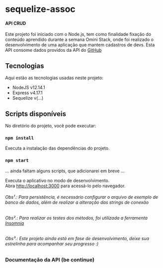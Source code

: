 # sequelize-assoc

#### API CRUD 
Este projeto foi iniciado com o Node.js, tem como finalidade fixação do conteúdo aprendido durante a semana Omini Stack, onde foi realizado o desenvolvimento de uma aplicação que mantem cadastros de devs.
Esta API consome dados providos da API do [GitHub](https://github.com) 

## Tecnologias 

Aqui estão as tecnologias usadas neste projeto:

* NodeJS v12.14.1
* Express v4.17.1
* Sequelize v(...)

## Scripts disponíveis

No diretório do projeto, você pode executar:

### `npm install`

Executa a instalação das dependências do projeto.

### `npm start`

... ainda faltam alguns scripts, que adicionarei em breve ...

Executa o aplicativo no modo de desenvolvimento.<br />
Abra [http://localhost:3000](http://localhost:3000) para acessá-lo pelo navegador.


###### *Obs¹.: Para persistência, é necessário configurar o arquivo de exemplo de banco de dados, além de realizar a alteração das strings de conexão*
###### *Obs².: Para realizar os testes dos métodos, foi utilizada a ferramenta [Insomnia](https://insomnia.rest/)*
###### *Obs³.: Este projeto ainda está em fase de desenvolvimento, deixe sua estrelinha para acompanhar seu progresso :)*

### Documentação da API (be continue)
